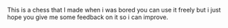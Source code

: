This is a chess that I made when i was bored you can use it freely but i just hope you give me some feedback on it so i can improve.
